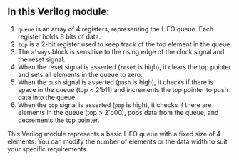 ## In this Verilog module:

1. `queue` is an array of 4 registers, representing the LIFO queue. Each register holds 8 bits of data.
2. `top` is a 2-bit register used to keep track of the top element in the queue.
3. The `always` block is sensitive to the rising edge of the clock signal and the reset signal.
4. When the reset signal is asserted (`reset` is high), it clears the top pointer and sets all elements in the queue to zero.
5. When the `push` signal is asserted (`push` is high), it checks if there is space in the queue (top < 2'b11) and increments the top pointer to push data into the queue.
6. When the `pop` signal is asserted (`pop` is high), it checks if there are elements in the queue (top > 2'b00), pops data from the queue, and decrements the top pointer.

This Verilog module represents a basic LIFO queue with a fixed size of 4 elements. You can modify the number of elements or the data width to suit your specific requirements.

